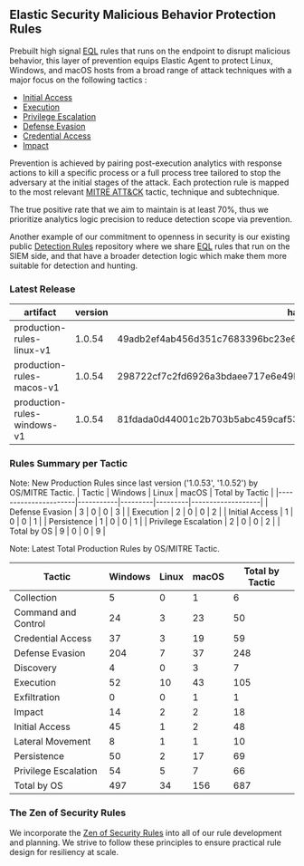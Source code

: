 ## Elastic Security Malicious Behavior Protection Rules

Prebuilt high signal [EQL](https://www.elastic.co/guide/en/elasticsearch/reference/current/eql.html) rules that runs on the endpoint to disrupt malicious behavior, this layer of prevention equips Elastic Agent to protect Linux, Windows, and macOS hosts from a broad range of attack techniques with a major focus on the following tactics :

- [Initial Access](https://attack.mitre.org/tactics/TA0001/)
- [Execution](https://attack.mitre.org/tactics/TA0002/)
- [Privilege Escalation](https://attack.mitre.org/tactics/TA0004/)
- [Defense Evasion](https://attack.mitre.org/tactics/TA0005/)
- [Credential Access](https://attack.mitre.org/tactics/TA0006/)
- [Impact](https://attack.mitre.org/tactics/TA0040/)

Prevention is achieved by pairing post-execution analytics with response actions to kill a specific process or a full process tree tailored to stop the adversary at the initial stages of the attack. Each protection rule is mapped to the most relevant [MITRE ATT&CK](https://attack.mitre.org/) tactic,  technique and subtechnique.

The true positive rate that we aim to maintain is at least 70%, thus we prioritize analytics logic precision to reduce detection scope via prevention.

Another example of our commitment to openness in security is our existing public [Detection Rules](https://github.com/elastic/detection-rules) repository where we share [EQL](https://www.elastic.co/guide/en/elasticsearch/reference/current/eql.html) rules that run on the SIEM side, and that have a broader detection logic which make them more suitable for detection and hunting.


### Latest Release

| artifact             | version        | hash            |
| -------------------- | -------------- | --------------- |
| production-rules-linux-v1 | 1.0.54 | 49adb2ef4ab456d351c7683396bc23e6d53d3a949743248f1367d1786c01e227 |
| production-rules-macos-v1 | 1.0.54 | 298722cf7c2fd6926a3bdaee717e6e49bd2a0363c49b55fadfbfc37ff675016a |
| production-rules-windows-v1 | 1.0.54 | 81fdada0d44001c2b703b5abc459caf5368016ae4c2ca2a4f2b771667ff4f855 |

### Rules Summary per Tactic

Note: New Production Rules since last version ('1.0.53', '1.0.52') by OS/MITRE Tactic.
| Tactic               |   Windows |   Linux |   macOS |   Total by Tactic |
|----------------------|-----------|---------|---------|-------------------|
| Defense Evasion      |         3 |       0 |       0 |                 3 |
| Execution            |         2 |       0 |       0 |                 2 |
| Initial Access       |         1 |       0 |       0 |                 1 |
| Persistence          |         1 |       0 |       0 |                 1 |
| Privilege Escalation |         2 |       0 |       0 |                 2 |
| Total by OS          |         9 |       0 |       0 |                 9 |

Note: Latest Total Production Rules by OS/MITRE Tactic.

| Tactic               |   Windows |   Linux |   macOS |   Total by Tactic |
|----------------------|-----------|---------|---------|-------------------|
| Collection           |         5 |       0 |       1 |                 6 |
| Command and Control  |        24 |       3 |      23 |                50 |
| Credential Access    |        37 |       3 |      19 |                59 |
| Defense Evasion      |       204 |       7 |      37 |               248 |
| Discovery            |         4 |       0 |       3 |                 7 |
| Execution            |        52 |      10 |      43 |               105 |
| Exfiltration         |         0 |       0 |       1 |                 1 |
| Impact               |        14 |       2 |       2 |                18 |
| Initial Access       |        45 |       1 |       2 |                48 |
| Lateral Movement     |         8 |       1 |       1 |                10 |
| Persistence          |        50 |       2 |      17 |                69 |
| Privilege Escalation |        54 |       5 |       7 |                66 |
| Total by OS          |       497 |      34 |     156 |               687 |


### The Zen of Security Rules

We incorporate the [Zen of Security Rules](https://zenofsecurity.io/rules) into all of our rule development and planning. We strive to follow these principles to ensure practical rule design for resiliency at scale. 

